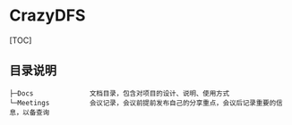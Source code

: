 # CrazyDFS

[TOC]

## 目录说明

```tree
├─Docs              文档目录，包含对项目的设计、说明、使用方式
└─Meetings          会议记录，会议前提前发布自己的分享重点，会议后记录重要的信息，以备查询
```
